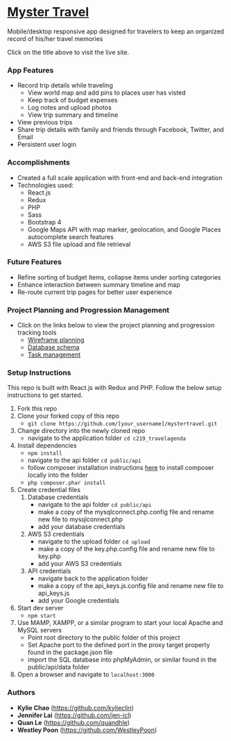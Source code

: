 # <a href="https://mystertravel.com/" target="_blank">Myster Travel</a>
Mobile/desktop responsive app designed for travelers to keep an organized record of his/her travel memories

Click on the title above to visit the live site.

### App Features
- Record trip details while traveling
  - View world map and add pins to places user has visted
  - Keep track of budget expenses
  - Log notes and upload photos
  - View trip summary and timeline
- View previous trips
- Share trip details with family and friends through Facebook, Twitter, and Email
- Persistent user login

### Accomplishments
- Created a full scale application with front-end and back-end integration
- Technologies used:
   - React.js
   - Redux
   - PHP
   - Sass
   - Bootstrap 4
   - Google Maps API with map marker, geolocation, and Google Places autocomplete search features
   - AWS S3 file upload and file retrieval

### Future Features
- Refine sorting of budget items, collapse items under sorting categories
- Enhance interaction between summary timeline and map
- Re-route current trip pages for better user experience

### Project Planning and Progression Management
- Click on the links below to view the project planning and progression tracking tools
   - <a href="https://www.figma.com/file/Xmh37OwoBnlSgdptWpvYidkO/Myster-Travel?node-id=0%3A1" target="_blank">Wireframe planning</a>
   - <a href="https://dbdesigner.page.link/aRYkTggDqqMi98sE8" target="_blank">Database schema</a>
   - <a href="https://www.meistertask.com/projects/d5wdruhifd/join/" target="_blank">Task management</a>

### Setup Instructions
This repo is built with React.js with Redux and PHP. Follow the below setup instructions to get started.
1. Fork this repo
1. Clone your forked copy of this repo
   - `git clone https://github.com/[your_username]/mystertravel.git`
1. Change directory into the newly cloned repo
   - navigate to the application folder `cd c219_travelagenda`
1. Install dependencies
   - `npm install`
   - navigate to the api folder `cd public/api`
   - follow composer installation instructions <a href="https://getcomposer.org/download/" target="_blank">here</a> to install composer locally into the folder
   - `php composer.phar install`
1. Create credential files
   1. Database credentials
       - navigate to the api folder `cd public/api`
       - make a copy of the mysqlconnect.php.config file and rename new file to mysqlconnect.php
       - add your database credentials
   1. AWS S3 credentials
       - navigate to the upload folder `cd upload`
       - make a copy of the key.php.config file and rename new file to key.php
       - add your AWS S3 credentials
   1. API credentials
       - navigate back to the application folder
       - make a copy of the api_keys.js.config file and rename new file to api_keys.js
       - add your Google credentials
1. Start dev server
   - `npm start`
1. Use MAMP, XAMPP, or a similar program to start your local Apache and MySQL servers
   - Point root directory to the public folder of this project
   - Set Apache port to the defined port in the proxy target property found in the package.json file
   - import the SQL database into phpMyAdmin, or similar found in the public/api/data folder
1. Open a browser and navigate to `localhost:3000`

### Authors
- **Kylie Chao** (https://github.com/kylieclin)
- **Jennifer Lai** (https://github.com/jen-icl)
- **Quan Le** (https://github.com/quandhle)
- **Westley Poon** (https://github.com/WestleyPoon)
